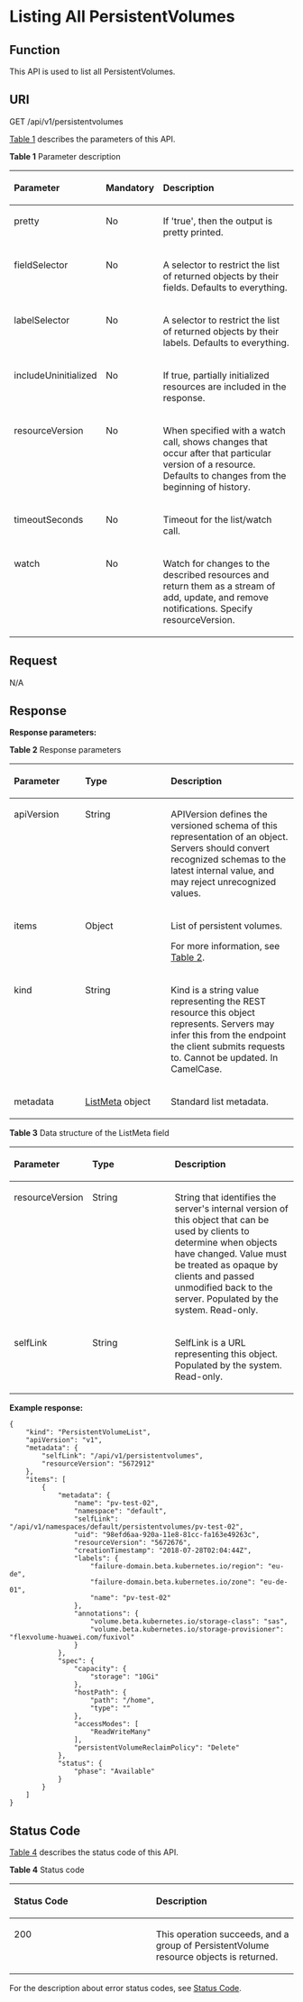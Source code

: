 # Listing All PersistentVolumes<a name="cce_02_0081"></a>

## Function<a name="sf7e61042b8f443ffaba2eede91eb90a2"></a>

This API is used to list all PersistentVolumes.

## URI<a name="s400c42cac85c4b71a31cc649b53f17d7"></a>

GET /api/v1/persistentvolumes

[Table 1](#tbf6cfcabd5e94f8bbbf94427987ba7b4)  describes the parameters of this API.

**Table  1**  Parameter description

<a name="tbf6cfcabd5e94f8bbbf94427987ba7b4"></a>
<table><thead align="left"><tr id="r6af560f2f36b4afc9de828d2ab6c0224"><th class="cellrowborder" valign="top" width="22.06%" id="mcps1.2.4.1.1"><p id="ad8ed9453c46247148343cf801966069e"><a name="ad8ed9453c46247148343cf801966069e"></a><a name="ad8ed9453c46247148343cf801966069e"></a>Parameter</p>
</th>
<th class="cellrowborder" valign="top" width="19.99%" id="mcps1.2.4.1.2"><p id="p28684502201939"><a name="p28684502201939"></a><a name="p28684502201939"></a>Mandatory</p>
</th>
<th class="cellrowborder" valign="top" width="57.95%" id="mcps1.2.4.1.3"><p id="p41743360201939"><a name="p41743360201939"></a><a name="p41743360201939"></a>Description</p>
</th>
</tr>
</thead>
<tbody><tr id="r16669450f0ab41df8933a056448202e8"><td class="cellrowborder" valign="top" width="22.06%" headers="mcps1.2.4.1.1 "><p id="abab60d7ebc4348ceaec1b212d62c0e12"><a name="abab60d7ebc4348ceaec1b212d62c0e12"></a><a name="abab60d7ebc4348ceaec1b212d62c0e12"></a>pretty</p>
</td>
<td class="cellrowborder" valign="top" width="19.99%" headers="mcps1.2.4.1.2 "><p id="af4d487b0928b4c91b85447452feb2cd4"><a name="af4d487b0928b4c91b85447452feb2cd4"></a><a name="af4d487b0928b4c91b85447452feb2cd4"></a>No</p>
</td>
<td class="cellrowborder" valign="top" width="57.95%" headers="mcps1.2.4.1.3 "><p id="a93b84444ef8a417bb4630276039de34e"><a name="a93b84444ef8a417bb4630276039de34e"></a><a name="a93b84444ef8a417bb4630276039de34e"></a>If 'true', then the output is pretty printed.</p>
</td>
</tr>
<tr id="r921e79f46d3d48ac8899e06ae90f87f4"><td class="cellrowborder" valign="top" width="22.06%" headers="mcps1.2.4.1.1 "><p id="aaf3a19b7f0454befbbe9b488b9a7122e"><a name="aaf3a19b7f0454befbbe9b488b9a7122e"></a><a name="aaf3a19b7f0454befbbe9b488b9a7122e"></a>fieldSelector</p>
</td>
<td class="cellrowborder" valign="top" width="19.99%" headers="mcps1.2.4.1.2 "><p id="a7b0007971d2a469c9b7c509a8d2d7168"><a name="a7b0007971d2a469c9b7c509a8d2d7168"></a><a name="a7b0007971d2a469c9b7c509a8d2d7168"></a>No</p>
</td>
<td class="cellrowborder" valign="top" width="57.95%" headers="mcps1.2.4.1.3 "><p id="a8ec2ca7b087a48c19a937e43f63fb847"><a name="a8ec2ca7b087a48c19a937e43f63fb847"></a><a name="a8ec2ca7b087a48c19a937e43f63fb847"></a>A selector to restrict the list of returned objects by their fields. Defaults to everything.</p>
</td>
</tr>
<tr id="rb915548bc3764378b919ff04924009c1"><td class="cellrowborder" valign="top" width="22.06%" headers="mcps1.2.4.1.1 "><p id="ae1dd8dfc18314ccb9d369830a9165a3c"><a name="ae1dd8dfc18314ccb9d369830a9165a3c"></a><a name="ae1dd8dfc18314ccb9d369830a9165a3c"></a>labelSelector</p>
</td>
<td class="cellrowborder" valign="top" width="19.99%" headers="mcps1.2.4.1.2 "><p id="afe5ddffdd20a4a5182e516caf7542a05"><a name="afe5ddffdd20a4a5182e516caf7542a05"></a><a name="afe5ddffdd20a4a5182e516caf7542a05"></a>No</p>
</td>
<td class="cellrowborder" valign="top" width="57.95%" headers="mcps1.2.4.1.3 "><p id="ab72bc3ae9cc944e3b929f3a59da5c68a"><a name="ab72bc3ae9cc944e3b929f3a59da5c68a"></a><a name="ab72bc3ae9cc944e3b929f3a59da5c68a"></a>A selector to restrict the list of returned objects by their labels. Defaults to everything.</p>
</td>
</tr>
<tr id="r3534cb2328464748ac4ebfc74600705d"><td class="cellrowborder" valign="top" width="22.06%" headers="mcps1.2.4.1.1 "><p id="af991179441b9405b8c432af4e4ef7007"><a name="af991179441b9405b8c432af4e4ef7007"></a><a name="af991179441b9405b8c432af4e4ef7007"></a>includeUninitialized</p>
</td>
<td class="cellrowborder" valign="top" width="19.99%" headers="mcps1.2.4.1.2 "><p id="a8acd212117cd4f20a6f4f7e494317af2"><a name="a8acd212117cd4f20a6f4f7e494317af2"></a><a name="a8acd212117cd4f20a6f4f7e494317af2"></a>No</p>
</td>
<td class="cellrowborder" valign="top" width="57.95%" headers="mcps1.2.4.1.3 "><p id="a7b3cd02ad20c4862a165b5911e72e5ab"><a name="a7b3cd02ad20c4862a165b5911e72e5ab"></a><a name="a7b3cd02ad20c4862a165b5911e72e5ab"></a>If true, partially initialized resources are included in the response.</p>
</td>
</tr>
<tr id="r301923f3838d459eb1d67b564857f7fb"><td class="cellrowborder" valign="top" width="22.06%" headers="mcps1.2.4.1.1 "><p id="en-us_topic_0079615014_p252141194858"><a name="en-us_topic_0079615014_p252141194858"></a><a name="en-us_topic_0079615014_p252141194858"></a>resourceVersion</p>
</td>
<td class="cellrowborder" valign="top" width="19.99%" headers="mcps1.2.4.1.2 "><p id="aa3a7909553dc495bb5de644fe3dd8139"><a name="aa3a7909553dc495bb5de644fe3dd8139"></a><a name="aa3a7909553dc495bb5de644fe3dd8139"></a>No</p>
</td>
<td class="cellrowborder" valign="top" width="57.95%" headers="mcps1.2.4.1.3 "><p id="a1a8b9824958546b6960819b8b46185e5"><a name="a1a8b9824958546b6960819b8b46185e5"></a><a name="a1a8b9824958546b6960819b8b46185e5"></a>When specified with a watch call, shows changes that occur after that particular version of a resource. Defaults to changes from the beginning of history.</p>
</td>
</tr>
<tr id="r430b3cf656354984a9c00f2ae6b2f39c"><td class="cellrowborder" valign="top" width="22.06%" headers="mcps1.2.4.1.1 "><p id="a3e0e853a80f749bdabde27857790df80"><a name="a3e0e853a80f749bdabde27857790df80"></a><a name="a3e0e853a80f749bdabde27857790df80"></a>timeoutSeconds</p>
</td>
<td class="cellrowborder" valign="top" width="19.99%" headers="mcps1.2.4.1.2 "><p id="a4f0494d334f24f5ba645dd79d7d5af15"><a name="a4f0494d334f24f5ba645dd79d7d5af15"></a><a name="a4f0494d334f24f5ba645dd79d7d5af15"></a>No</p>
</td>
<td class="cellrowborder" valign="top" width="57.95%" headers="mcps1.2.4.1.3 "><p id="afdc203f80c7748cf947f9724e04063dd"><a name="afdc203f80c7748cf947f9724e04063dd"></a><a name="afdc203f80c7748cf947f9724e04063dd"></a>Timeout for the list/watch call.</p>
</td>
</tr>
<tr id="rae45e71ecfba48bd86b86c7a3f3de003"><td class="cellrowborder" valign="top" width="22.06%" headers="mcps1.2.4.1.1 "><p id="adb16543fb0d54b98b587516041b8744b"><a name="adb16543fb0d54b98b587516041b8744b"></a><a name="adb16543fb0d54b98b587516041b8744b"></a>watch</p>
</td>
<td class="cellrowborder" valign="top" width="19.99%" headers="mcps1.2.4.1.2 "><p id="ada85fd295cb2478db6c4de13886fca39"><a name="ada85fd295cb2478db6c4de13886fca39"></a><a name="ada85fd295cb2478db6c4de13886fca39"></a>No</p>
</td>
<td class="cellrowborder" valign="top" width="57.95%" headers="mcps1.2.4.1.3 "><p id="afc29214a680c4f2b9af39af8e6ca1fd9"><a name="afc29214a680c4f2b9af39af8e6ca1fd9"></a><a name="afc29214a680c4f2b9af39af8e6ca1fd9"></a>Watch for changes to the described resources and return them as a stream of add, update, and remove notifications. Specify resourceVersion.</p>
</td>
</tr>
</tbody>
</table>

## Request<a name="sfe2a0ff9b685403e99828e084231f0c5"></a>

N/A

## Response<a name="s26637b3073a54198a524722022ff5ab4"></a>

**Response parameters:**

**Table  2**  Response parameters

<a name="t96eb17162dc541b0ac14da07f10d4a59"></a>
<table><thead align="left"><tr id="r9b876eed979f4d8d95cc73130bdcef0c"><th class="cellrowborder" valign="top" width="25.069999999999997%" id="mcps1.2.4.1.1"><p id="a25728619ecab48b6953dc2a9d523978f"><a name="a25728619ecab48b6953dc2a9d523978f"></a><a name="a25728619ecab48b6953dc2a9d523978f"></a>Parameter</p>
</th>
<th class="cellrowborder" valign="top" width="30.130000000000003%" id="mcps1.2.4.1.2"><p id="p9344806201939"><a name="p9344806201939"></a><a name="p9344806201939"></a>Type</p>
</th>
<th class="cellrowborder" valign="top" width="44.800000000000004%" id="mcps1.2.4.1.3"><p id="p18731826201939"><a name="p18731826201939"></a><a name="p18731826201939"></a>Description</p>
</th>
</tr>
</thead>
<tbody><tr id="r81ae86da92b843d4892e839345bb9ba2"><td class="cellrowborder" valign="top" width="25.069999999999997%" headers="mcps1.2.4.1.1 "><p id="a5c610a6a9cb94585a3c8dc123407bbdc"><a name="a5c610a6a9cb94585a3c8dc123407bbdc"></a><a name="a5c610a6a9cb94585a3c8dc123407bbdc"></a>apiVersion</p>
</td>
<td class="cellrowborder" valign="top" width="30.130000000000003%" headers="mcps1.2.4.1.2 "><p id="acf1f5b6b90874a97bb1235462e636c19"><a name="acf1f5b6b90874a97bb1235462e636c19"></a><a name="acf1f5b6b90874a97bb1235462e636c19"></a>String</p>
</td>
<td class="cellrowborder" valign="top" width="44.800000000000004%" headers="mcps1.2.4.1.3 "><p id="a84a7688aa18c44328dff13e3b4ae7a1b"><a name="a84a7688aa18c44328dff13e3b4ae7a1b"></a><a name="a84a7688aa18c44328dff13e3b4ae7a1b"></a>APIVersion defines the versioned schema of this representation of an object. Servers should convert recognized schemas to the latest internal value, and may reject unrecognized values.</p>
</td>
</tr>
<tr id="ra3b61a1c18234ae5895fce21580fa7cf"><td class="cellrowborder" valign="top" width="25.069999999999997%" headers="mcps1.2.4.1.1 "><p id="ae197de9e4fdd41a5bb2b36da2741624f"><a name="ae197de9e4fdd41a5bb2b36da2741624f"></a><a name="ae197de9e4fdd41a5bb2b36da2741624f"></a>items</p>
</td>
<td class="cellrowborder" valign="top" width="30.130000000000003%" headers="mcps1.2.4.1.2 "><p id="aeed7e4fc9cb046bb8a31f51a08a01ba3"><a name="aeed7e4fc9cb046bb8a31f51a08a01ba3"></a><a name="aeed7e4fc9cb046bb8a31f51a08a01ba3"></a>Object</p>
</td>
<td class="cellrowborder" valign="top" width="44.800000000000004%" headers="mcps1.2.4.1.3 "><p id="a6f1336d639b14f52aefdbed32248f795"><a name="a6f1336d639b14f52aefdbed32248f795"></a><a name="a6f1336d639b14f52aefdbed32248f795"></a>List of persistent volumes.</p>
<p id="p43239512330"><a name="p43239512330"></a><a name="p43239512330"></a>For more information, see <a href="creating-a-persistentvolume.md#tfdb73431f39846d4a56ec4eb558e1617">Table 2</a>.</p>
</td>
</tr>
<tr id="r1eae1b232e4a40a282f48a6c5dcfd2de"><td class="cellrowborder" valign="top" width="25.069999999999997%" headers="mcps1.2.4.1.1 "><p id="a7a01181f00f44f6ab8f5a7308e2962bf"><a name="a7a01181f00f44f6ab8f5a7308e2962bf"></a><a name="a7a01181f00f44f6ab8f5a7308e2962bf"></a>kind</p>
</td>
<td class="cellrowborder" valign="top" width="30.130000000000003%" headers="mcps1.2.4.1.2 "><p id="a6f22d7ee594448ac9671530b2409b5cf"><a name="a6f22d7ee594448ac9671530b2409b5cf"></a><a name="a6f22d7ee594448ac9671530b2409b5cf"></a>String</p>
</td>
<td class="cellrowborder" valign="top" width="44.800000000000004%" headers="mcps1.2.4.1.3 "><p id="ab30461c3d24c4fb09f0f123ef11464e8"><a name="ab30461c3d24c4fb09f0f123ef11464e8"></a><a name="ab30461c3d24c4fb09f0f123ef11464e8"></a>Kind is a string value representing the REST resource this object represents. Servers may infer this from the endpoint the client submits requests to. Cannot be updated. In CamelCase.</p>
</td>
</tr>
<tr id="rf8a0ebda4114493e87e8ed92cdb6f07b"><td class="cellrowborder" valign="top" width="25.069999999999997%" headers="mcps1.2.4.1.1 "><p id="aca8ab7d645b34ec883c36ed5ce5a61f9"><a name="aca8ab7d645b34ec883c36ed5ce5a61f9"></a><a name="aca8ab7d645b34ec883c36ed5ce5a61f9"></a>metadata</p>
</td>
<td class="cellrowborder" valign="top" width="30.130000000000003%" headers="mcps1.2.4.1.2 "><p id="a431bb762c443456daa7cbcbc93a1b21e"><a name="a431bb762c443456daa7cbcbc93a1b21e"></a><a name="a431bb762c443456daa7cbcbc93a1b21e"></a><a href="#t0259714600444a569592dde7d2f11c77">ListMeta</a> object</p>
</td>
<td class="cellrowborder" valign="top" width="44.800000000000004%" headers="mcps1.2.4.1.3 "><p id="a22186cc4bee94b23aa645545743ffbd1"><a name="a22186cc4bee94b23aa645545743ffbd1"></a><a name="a22186cc4bee94b23aa645545743ffbd1"></a>Standard list metadata.</p>
</td>
</tr>
</tbody>
</table>

**Table  3**  Data structure of the ListMeta field

<a name="t0259714600444a569592dde7d2f11c77"></a>
<table><thead align="left"><tr id="r62083060c9ac4d788389dfaff36156f6"><th class="cellrowborder" valign="top" width="25.069999999999997%" id="mcps1.2.4.1.1"><p id="a17fd4491bed6482ca1cb9a83c977e093"><a name="a17fd4491bed6482ca1cb9a83c977e093"></a><a name="a17fd4491bed6482ca1cb9a83c977e093"></a>Parameter</p>
</th>
<th class="cellrowborder" valign="top" width="30.130000000000003%" id="mcps1.2.4.1.2"><p id="p55506439201939"><a name="p55506439201939"></a><a name="p55506439201939"></a>Type</p>
</th>
<th class="cellrowborder" valign="top" width="44.800000000000004%" id="mcps1.2.4.1.3"><p id="p66836606201939"><a name="p66836606201939"></a><a name="p66836606201939"></a>Description</p>
</th>
</tr>
</thead>
<tbody><tr id="r9ef9105ba37d463f9c89317699d38d03"><td class="cellrowborder" valign="top" width="25.069999999999997%" headers="mcps1.2.4.1.1 "><p id="a22e75999705045ddb98446ba0a906555"><a name="a22e75999705045ddb98446ba0a906555"></a><a name="a22e75999705045ddb98446ba0a906555"></a>resourceVersion</p>
</td>
<td class="cellrowborder" valign="top" width="30.130000000000003%" headers="mcps1.2.4.1.2 "><p id="ad0f806bec88d4b60b5019cb693021627"><a name="ad0f806bec88d4b60b5019cb693021627"></a><a name="ad0f806bec88d4b60b5019cb693021627"></a>String</p>
</td>
<td class="cellrowborder" valign="top" width="44.800000000000004%" headers="mcps1.2.4.1.3 "><p id="a0558a3612ad24ef28973afa11def0bbd"><a name="a0558a3612ad24ef28973afa11def0bbd"></a><a name="a0558a3612ad24ef28973afa11def0bbd"></a>String that identifies the server's internal version of this object that can be used by clients to determine when objects have changed. Value must be treated as opaque by clients and passed unmodified back to the server. Populated by the system. Read-only.</p>
</td>
</tr>
<tr id="r7ed17774e0cc459da534582eb6d532e3"><td class="cellrowborder" valign="top" width="25.069999999999997%" headers="mcps1.2.4.1.1 "><p id="abdcb80924b704166a4b0302e10283595"><a name="abdcb80924b704166a4b0302e10283595"></a><a name="abdcb80924b704166a4b0302e10283595"></a>selfLink</p>
</td>
<td class="cellrowborder" valign="top" width="30.130000000000003%" headers="mcps1.2.4.1.2 "><p id="af39bf7dc4ce94309912cf5f6f5e18e2b"><a name="af39bf7dc4ce94309912cf5f6f5e18e2b"></a><a name="af39bf7dc4ce94309912cf5f6f5e18e2b"></a>String</p>
</td>
<td class="cellrowborder" valign="top" width="44.800000000000004%" headers="mcps1.2.4.1.3 "><p id="a14f08edb188142508c0b28b2dbb90274"><a name="a14f08edb188142508c0b28b2dbb90274"></a><a name="a14f08edb188142508c0b28b2dbb90274"></a>SelfLink is a URL representing this object. Populated by the system. Read-only.</p>
</td>
</tr>
</tbody>
</table>

**Example response:**

```
{
    "kind": "PersistentVolumeList",
    "apiVersion": "v1",
    "metadata": {
        "selfLink": "/api/v1/persistentvolumes",
        "resourceVersion": "5672912"
    },
    "items": [
        {
            "metadata": {
                "name": "pv-test-02",
                "namespace": "default",
                "selfLink": "/api/v1/namespaces/default/persistentvolumes/pv-test-02",
                "uid": "98efd6aa-920a-11e8-81cc-fa163e49263c",
                "resourceVersion": "5672676",
                "creationTimestamp": "2018-07-28T02:04:44Z",
                "labels": {
                    "failure-domain.beta.kubernetes.io/region": "eu-de",
                    "failure-domain.beta.kubernetes.io/zone": "eu-de-01",
                    "name": "pv-test-02"
                },
                "annotations": {
                    "volume.beta.kubernetes.io/storage-class": "sas",
                    "volume.beta.kubernetes.io/storage-provisioner": "flexvolume-huawei.com/fuxivol"
                }
            },
            "spec": {
                "capacity": {
                    "storage": "10Gi"
                },
                "hostPath": {
                    "path": "/home",
                    "type": ""
                },
                "accessModes": [
                    "ReadWriteMany"
                ],
                "persistentVolumeReclaimPolicy": "Delete"
            },
            "status": {
                "phase": "Available"
            }
        }
    ]
}
```

## Status Code<a name="s65e32268b5f54d8b8a04518fb9f0779c"></a>

[Table 4](#t9fcf45e15dd94c479fec1cde9e04f2eb)  describes the status code of this API.

**Table  4**  Status code

<a name="t9fcf45e15dd94c479fec1cde9e04f2eb"></a>
<table><thead align="left"><tr id="ra7e381a3ead0489aa3757438ec867d17"><th class="cellrowborder" valign="top" width="50%" id="mcps1.2.3.1.1"><p id="p23983097201939"><a name="p23983097201939"></a><a name="p23983097201939"></a>Status Code</p>
</th>
<th class="cellrowborder" valign="top" width="50%" id="mcps1.2.3.1.2"><p id="p63582696201939"><a name="p63582696201939"></a><a name="p63582696201939"></a>Description</p>
</th>
</tr>
</thead>
<tbody><tr id="r209c90b9d3fe4264aa12faf61b5464f3"><td class="cellrowborder" valign="top" width="50%" headers="mcps1.2.3.1.1 "><p id="a948dca46ff954c04935f4addc90d3399"><a name="a948dca46ff954c04935f4addc90d3399"></a><a name="a948dca46ff954c04935f4addc90d3399"></a>200</p>
</td>
<td class="cellrowborder" valign="top" width="50%" headers="mcps1.2.3.1.2 "><p id="ab8d8465a2531440989b1b0d21c28d85b"><a name="ab8d8465a2531440989b1b0d21c28d85b"></a><a name="ab8d8465a2531440989b1b0d21c28d85b"></a>This operation succeeds, and a group of PersistentVolume resource objects is returned.</p>
</td>
</tr>
</tbody>
</table>

For the description about error status codes, see  [Status Code](status-code.md).


